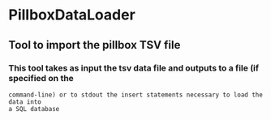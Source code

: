 # PillboxDataLoader

## Tool to import the pillbox TSV file
### This tool takes as input the tsv data file and outputs to a file (if specified on the
    command-line) or to stdout the insert statements necessary to load the data into
    a SQL database


